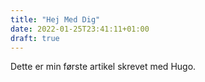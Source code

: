```yaml
---
title: "Hej Med Dig"
date: 2022-01-25T23:41:11+01:00
draft: true
---
```


Dette er min første artikel skrevet med Hugo.